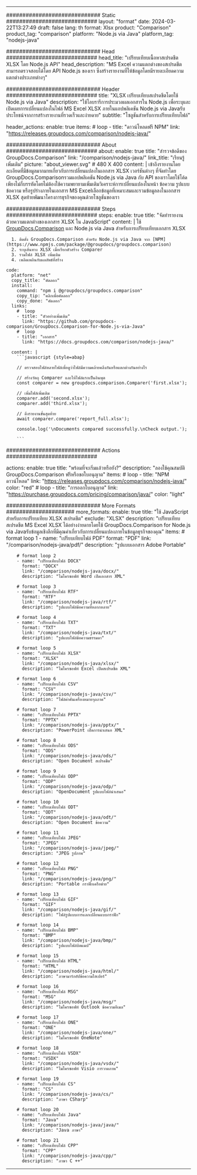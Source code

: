
---
############################# Static ############################
layout: "format"
date:  2024-03-22T13:27:49
draft: false
lang: th
format: Xlsx
product: "Comparison"
product_tag: "comparison"
platform: "Node.js via Java"
platform_tag: "nodejs-java"

############################# Head ############################
head_title: "เปรียบเทียบเนื้อหาสเปรดชีต XLSX โดย Node.js API"
head_description: "MS Excel ความแตกต่างของสเปรดชีตสามารถตรวจสอบได้โดย API Node.js ของเรา ซึ่งสร้างรายงานที่ให้ข้อมูลโดยมีรายละเอียดความแตกต่างประเภทต่างๆ"

############################# Header ############################
title: "XLSX เปรียบเทียบสเปรดชีตโดยใช้ Node.js via Java" 
description: "ใช้ไลบรารีการประมวลผลเอกสารใน Node.js เพื่อระบุและเปิดเผยการเปลี่ยนแปลงในไฟล์ MS Excel XLSX ภายในแอปพลิเคชัน Node.js via Javaรับประโยชน์จากการสร้างรายงานที่รวดเร็วและง่ายดาย"
subtitle: "โซลูชันสำหรับการเปรียบเทียบไฟล์" 

header_actions:
  enable: true
  items:
    #  loop
    - title: "ดาวน์โหลดฟรี NPM"
      link: "https://releases.groupdocs.com/comparison/nodejs-java/"
      
############################# About ############################
about:
    enable: true
    title: "สำรวจข้อดีของ GroupDocs.Comparison"
    link: "/comparison/nodejs-java/"
    link_title: "เรียนรู้เพิ่มเติม"
    picture: "about_viewer.svg" # 480 X 400
    content: |
       เข้าถึงรายงานโดยละเอียดที่มีข้อมูลมากมายเกี่ยวกับการเปลี่ยนแปลงในเอกสาร XLSX เวอร์ชันต่างๆ ที่จัดทำโดย GroupDocs.Comparisonรวมแอปพลิเคชัน Node.js via Java กับ API ของเราโดยใช้โค้ดเพียงไม่กี่บรรทัดโดยไม่ต้องใช้ความพยายามเพิ่มเติมวิเคราะห์การเปลี่ยนแปลงในหน้า ข้อความ รูปแบบข้อความ หรือรูปร่างภายในเอกสาร MS Excelเลือกข้อมูลที่เหมาะสมและรวมข้อมูลลงในเอกสาร XLSX สุดท้ายพัฒนาโครงการธุรกิจของคุณด้วยโซลูชันของเรา

############################# Steps ############################
steps:
    enable: true
    title: "จัดทำรายงานด้วยความแตกต่างของเอกสาร XLSX ใน JavaScript"
    content: |
      ใช้ [GroupDocs.Comparison](https://products.groupdocs.com/comparison/nodejs-java/) และ Node.js via Java สำหรับการเปรียบเทียบเอกสาร XLSX
      
      1. ติดตั้ง GroupDocs.Comparison สำหรับ Node.js via Java จาก [NPM](https://www.npmjs.com/package/@groupdocs/groupdocs.comparison)
      2. ระบุเส้นทาง XLSX เมื่อเรียกตัวสร้าง Comparer
      3. รวมไฟล์ XLSX เพิ่มเติม
      4. เพลิดเพลินกับผลลัพธ์ที่สร้าง
   
    code:
      platform: "net"
      copy_title: "คัดลอก"
      install:
        command: "npm i @groupdocs/groupdocs.comparison"
        copy_tip: "คลิกเพื่อคัดลอก"
        copy_done: "คัดลอก"
      links:
        #  loop
        - title: "ตัวอย่างเพิ่มเติม"
          link: "https://github.com/groupdocs-comparison/GroupDocs.Comparison-for-Node.js-via-Java"
        #  loop
        - title: "เอกสาร"
          link: "https://docs.groupdocs.com/comparison/nodejs-java/"
          
      content: |
        ```javascript {style=abap}

        // ตรวจสอบไฟล์หลายไฟล์เพื่อดูว่าไฟล์มีความคล้ายคลึงกันหรือแตกต่างกันอย่างไร

        // สร้างวัตถุ Comparer และให้ไฟล์แรกเป็นอินพุต
        const comparer = new groupdocs.comparison.Comparer('first.xlsx');

        // เพิ่มไฟล์เพิ่มเติม
        comparer.add('second.xlsx');
        comparer.add('third.xlsx');

        // ดึงรายงานขั้นสุดท้าย
        await comparer.compare('report_full.xlsx');

        console.log('\nDocuments compared successfully.\nCheck output.');
        
        ```            

############################# Actions ############################

actions:
  enable: true
  title: "พร้อมที่จะเริ่มแล้วหรือยัง?"
  description: "ลองใช้คุณสมบัติ GroupDocs.Comparison ฟรีหรือขอใบอนุญาต"
  items:
    #  loop
    - title: "NPM ดาวน์โหลด"
      link: "https://releases.groupdocs.com/comparison/nodejs-java/"
      color: "red"
        #  loop
    - title: "การออกใบอนุญาต"
      link: "https://purchase.groupdocs.com/pricing/comparison/java/"
      color: "light"


############################# More Formats #####################
more_formats:
    enable: true
    title: "ใช้ JavaScript สำหรับการเปรียบเทียบ XLSX สเปรดชีต"
    exclude: "XLSX"
    description: "เปรียบเทียบสเปรดชีต MS Excel XLSX ได้อย่างง่ายดายโดยใช้ GroupDocs.Comparison for Node.js via Javaรับข้อมูลเชิงลึกที่มีคุณค่าเกี่ยวกับการเปลี่ยนแปลงภายในข้อมูลธุรกิจของคุณ"
    items: 
        # format loop 1
        - name: "เปรียบเทียบไฟล์ PDF"
          format: "PDF"
          link: "/comparison/nodejs-java/pdf/"
          description: "รูปแบบเอกสาร Adobe Portable"

        # format loop 2
        - name: "เปรียบเทียบไฟล์ DOCX"
          format: "DOCX"
          link: "/comparison/nodejs-java/docx/"
          description: "ไมโครซอฟท์ Word เปิดเอกสาร XML"

        # format loop 3
        - name: "เปรียบเทียบไฟล์ RTF"
          format: "RTF"
          link: "/comparison/nodejs-java/rtf/"
          description: "รูปแบบไฟล์ข้อความที่หลากหลาย"

        # format loop 4
        - name: "เปรียบเทียบไฟล์ TXT"
          format: "TXT"
          link: "/comparison/nodejs-java/txt/"
          description: "รูปแบบไฟล์ข้อความธรรมดา"

        # format loop 5
        - name: "เปรียบเทียบไฟล์ XLSX"
          format: "XLSX"
          link: "/comparison/nodejs-java/xlsx/"
          description: "ไมโครซอฟท์ Excel เปิดสเปรดชีต XML"

        # format loop 6
        - name: "เปรียบเทียบไฟล์ CSV"
          format: "CSV"
          link: "/comparison/nodejs-java/csv/"
          description: "ไฟล์ค่าคั่นเครื่องหมายจุลภาค"

        # format loop 7
        - name: "เปรียบเทียบไฟล์ PPTX"
          format: "PPTX"
          link: "/comparison/nodejs-java/pptx/"
          description: "PowerPoint เปิดการนำเสนอ XML"

        # format loop 8
        - name: "เปรียบเทียบไฟล์ ODS"
          format: "ODS"
          link: "/comparison/nodejs-java/ods/"
          description: "Open Document สเปรดชีต"

        # format loop 9
        - name: "เปรียบเทียบไฟล์ ODP"
          format: "ODP"
          link: "/comparison/nodejs-java/odp/"
          description: "OpenDocument รูปแบบไฟล์นำเสนอ"

        # format loop 10
        - name: "เปรียบเทียบไฟล์ ODT"
          format: "ODT"
          link: "/comparison/nodejs-java/odt/"
          description: "Open Document ข้อความ"

        # format loop 11
        - name: "เปรียบเทียบไฟล์ JPEG"
          format: "JPEG"
          link: "/comparison/nodejs-java/jpeg/"
          description: "JPEG รูปภาพ"

        # format loop 12
        - name: "เปรียบเทียบไฟล์ PNG"
          format: "PNG"
          link: "/comparison/nodejs-java/png/"
          description: "Portable กราฟิกเครือข่าย"

        # format loop 13
        - name: "เปรียบเทียบไฟล์ GIF"
          format: "GIF"
          link: "/comparison/nodejs-java/gif/"
          description: "ไฟล์รูปแบบการแลกเปลี่ยนแบบกราฟิก"

        # format loop 14
        - name: "เปรียบเทียบไฟล์ BMP"
          format: "BMP"
          link: "/comparison/nodejs-java/bmp/"
          description: "รูปแบบไฟล์บิตแมป"

        # format loop 15
        - name: "เปรียบเทียบไฟล์ HTML"
          format: "HTML"
          link: "/comparison/nodejs-java/html/"
          description: "ภาษามาร์กอัปข้อความไฮเปอร์"

        # format loop 16
        - name: "เปรียบเทียบไฟล์ MSG"
          format: "MSG"
          link: "/comparison/nodejs-java/msg/"
          description: "ไมโครซอฟท์ Outlook ข้อความอีเมล"

        # format loop 17
        - name: "เปรียบเทียบไฟล์ ONE"
          format: "ONE"
          link: "/comparison/nodejs-java/one/"
          description: "ไมโครซอฟท์ OneNote"

        # format loop 18
        - name: "เปรียบเทียบไฟล์ VSDX"
          format: "VSDX"
          link: "/comparison/nodejs-java/vsdx/"
          description: "ไมโครซอฟท์ Visio การวาดภาพ"

        # format loop 19
        - name: "เปรียบเทียบไฟล์ CS"
          format: "CS"
          link: "/comparison/nodejs-java/cs/"
          description: "ภาษา CSharp"

        # format loop 20
        - name: "เปรียบเทียบไฟล์ Java"
          format: "Java"
          link: "/comparison/nodejs-java/java/"
          description: "Java ภาษา"
          
        # format loop 21
        - name: "เปรียบเทียบไฟล์ CPP"
          format: "CPP"
          link: "/comparison/nodejs-java/cpp/"
          description: "ภาษา C ++"
---